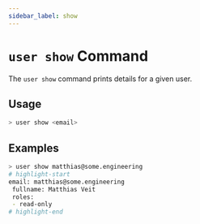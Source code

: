 ```yaml
---
sidebar_label: show
---
```


# `user show` Command

The `user show` command prints details for a given user.

## Usage

```bash
> user show <email>
```

## Examples

```bash
> user show matthias@some.engineering
# highlight-start
​email: matthias@some.engineering
​ fullname: Matthias Veit
​ roles:
​ - read-only
# highlight-end
```
